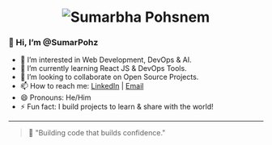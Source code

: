 <h1 align="center">
  <img src="sumarbha.gif" alt="Sumarbha Pohsnem" />
</h1>

### 👋 Hi, I’m @SumarPohz
- 👀 I’m interested in Web Development, DevOps & AI.
- 🌱 I’m currently learning React JS & DevOps Tools.
- 💞️ I’m looking to collaborate on Open Source Projects.
- 📫 How to reach me: [LinkedIn](https://linkedin.com/in/YOURUSERNAME) | [Email](mailto:youremail@example.com)
- 😄 Pronouns: He/Him
- ⚡ Fun fact: I build projects to learn & share with the world!

---

> 🚀 "Building code that builds confidence."
